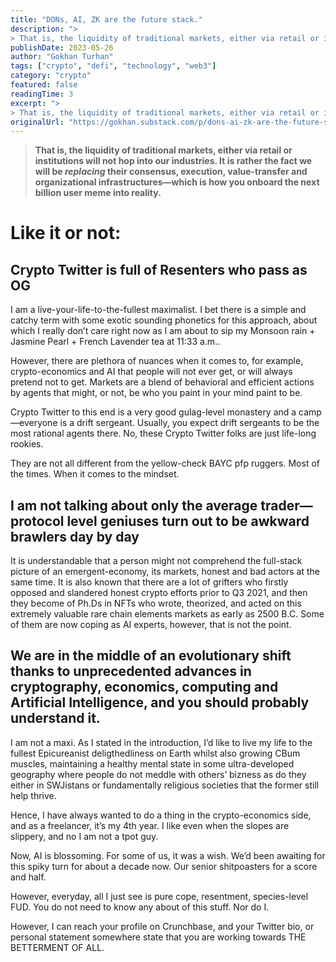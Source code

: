 ```yaml
---
title: "DONs, AI, ZK are the future stack."
description: ">
> That is, the liquidity of traditional markets, either via retail or institutions will not hop into our industries."
publishDate: 2023-05-26
author: "Gokhan Turhan"
tags: ["crypto", "defi", "technology", "web3"]
category: "crypto"
featured: false
readingTime: 3
excerpt: ">
> That is, the liquidity of traditional markets, either via retail or institutions will not hop into our industries. It is rather the fact we will be replacing their consensus, execution,..."
originalUrl: "https://gokhan.substack.com/p/dons-ai-zk-are-the-future-stack"
---
```


>
> **That is, the liquidity of traditional markets, either via retail or institutions will not hop into our industries. It is rather the fact we will be *****replacing***** their consensus, execution, value-transfer and organizational infrastructures—which is how you onboard the next billion user meme into reality.**
>

# Like it or not:

## Crypto Twitter is full of Resenters who pass as OG

I am a live-your-life-to-the-fullest maximalist. I bet there is a simple and catchy term with some exotic sounding phonetics for this approach, about which I really don’t care right now as I am about to sip my Monsoon rain + Jasmine Pearl + French Lavender tea at 11:33 a.m..

However, there are plethora of nuances when it comes to, for example, crypto-economics and AI that people will not ever get, or will always pretend not to get. Markets are a blend of behavioral and efficient actions by agents that might, or not, be who you paint in your mind paint to be.

Crypto Twitter to this end is a very good gulag-level monastery and a camp—everyone is a drift sergeant. Usually, you expect drift sergeants to be the most rational agents there. No, these Crypto Twitter folks are just life-long rookies.

They are not all different from the yellow-check BAYC pfp ruggers. Most of the times. When it comes to the mindset.

## I am not talking about only the average trader—protocol level geniuses turn out to be awkward brawlers day by day

It is understandable that a person might not comprehend the full-stack picture of an emergent-economy, its markets, honest and bad actors at the same time. It is also known that there are a lot of grifters who firstly opposed and slandered honest crypto efforts prior to Q3 2021, and then they become of Ph.Ds in NFTs who wrote, theorized, and acted on this extremely valuable rare chain elements markets as early as 2500 B.C. Some of them are now coping as AI experts, however, that is not the point.

## We are in the middle of an evolutionary shift thanks to unprecedented advances in cryptography, economics, computing and Artificial Intelligence, and you should probably understand it.

I am not a maxi. As I stated in the introduction, I’d like to live my life to the fullest Epicureanist deligthedliness on Earth whilst also growing CBum muscles, maintaining a healthy mental state in some ultra-developed geography where people do not meddle with others’ bizness as do they either in SWJistans or fundamentally religious societies that the former still help thrive.

Hence, I have always wanted to do a thing in the crypto-economics side, and as a freelancer, it’s my 4th year. I like even when the slopes are slippery, and no I am not a tpot guy.

Now, AI is blossoming. For some of us, it was a wish. We’d been awaiting for this spiky turn for about a decade now. Our senior shitpoasters for a score and half.

However, everyday, all I just see is pure cope, resentment, species-level FUD. You do not need to know any about of this stuff. Nor do I.

However, I can reach your profile on Crunchbase, and your Twitter bio, or personal statement somewhere state that you are working towards THE BETTERMENT OF ALL.